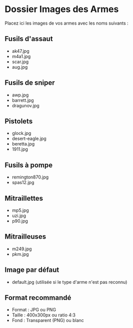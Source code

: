 # Dossier Images des Armes

Placez ici les images de vos armes avec les noms suivants :

## Fusils d'assaut
- ak47.jpg
- m4a1.jpg
- scar.jpg
- aug.jpg

## Fusils de sniper
- awp.jpg
- barrett.jpg
- dragunov.jpg

## Pistolets
- glock.jpg
- desert-eagle.jpg
- beretta.jpg
- 1911.jpg

## Fusils à pompe
- remington870.jpg
- spas12.jpg

## Mitraillettes
- mp5.jpg
- uzi.jpg
- p90.jpg

## Mitrailleuses
- m249.jpg
- pkm.jpg

## Image par défaut
- default.jpg (utilisée si le type d'arme n'est pas reconnu)

## Format recommandé
- Format : JPG ou PNG
- Taille : 400x300px ou ratio 4:3
- Fond : Transparent (PNG) ou blanc
